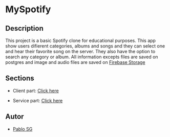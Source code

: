 # MySpotify

## Description

This project is a basic Spotify clone for educational purposes. This app show users difierent categories, albums and songs and they can select one and hear their favorite song on the server. They also have the option to search any category or album. All information excepts files are saved on postgres and image and audio files are saved on [Firebase Storage](https://firebase.google.com/ "https://firebase.google.com")

## Sections

- Client part: [Click here](./client/ "Client part")

- Service part: [Click here](./server/ "Server part")

## Autor

- [Pablo SG](https://github.com/PabloSan1997 "https://github.com/PabloSan1997")